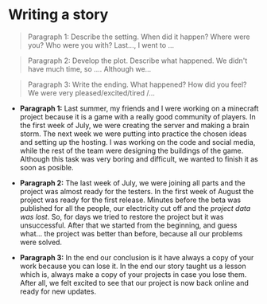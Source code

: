 # Writing a story

> Paragraph 1: Describe the setting. When did it happen? Where were you? Who were you with? Last..., I went to ...

> Paragraph 2: Develop the plot. Describe what happened. We didn't have much time, so .... Although we... 

> Paragraph 3: Write the ending. What happened? How did you feel? We were very pleased/excited/tired /...

- **Paragraph 1:**
Last summer, my friends and I were working on a minecraft project because it is a game with a really good community of players. In the first week of July, we were creating the server and making a brain storm.
The next week we were putting into practice the chosen ideas and setting up the hosting.
I was working on the code and social media, while the rest of the team were designing the buildings of the game. Although this task was very boring and difficult, we wanted to finish it as soon as posible.

- **Paragraph 2:**
The last week of July, we were joining all parts and the project was almost ready for the testers. In the first week of August the project was ready for the first release. Minutes before the beta was published for all the people, our electricity cut off and the *project data was lost*.
So, for days we tried to restore the project but it was unsuccessful. After that we started from the beginning, and guess what... the project was better than before, because all our problems were solved.

- **Paragraph 3:**
In the end our conclusion is it have always a copy of your work because you can lose it. 
In the end our story taught us a lesson which is, always make a copy of your projects in case you lose them.
After all, we felt excited to see that our project is now back online and ready for new updates. 
